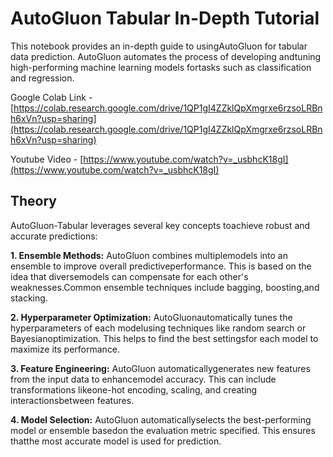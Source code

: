 # AutoGluon Tabular In-Depth Tutorial

This notebook provides an in-depth guide to usingAutoGluon for tabular data prediction. 
AutoGluon automates the process of developing andtuning high-performing machine learning models fortasks such as classification and regression.

Google Colab Link - [https://colab.research.google.com/drive/1QP1gI4ZZklQpXmgrxe6rzsoLRBnh6xVn?usp=sharing](https://colab.research.google.com/drive/1QP1gI4ZZklQpXmgrxe6rzsoLRBnh6xVn?usp=sharing)

Youtube Video - [https://www.youtube.com/watch?v=_usbhcK18gI](https://www.youtube.com/watch?v=_usbhcK18gI)

## Theory

AutoGluon-Tabular leverages several key concepts toachieve robust and accurate predictions:

**1. Ensemble Methods:** AutoGluon combines multiplemodels into an ensemble to improve overall predictiveperformance. This is based on the idea that diversemodels can compensate for each other's weaknesses.Common ensemble techniques include bagging, boosting,and stacking.

**2. Hyperparameter Optimization:** AutoGluonautomatically tunes the hyperparameters of each modelusing techniques like random search or Bayesianoptimization. This helps to find the best settingsfor each model to maximize its performance.

**3. Feature Engineering:** AutoGluon automaticallygenerates new features from the input data to enhancemodel accuracy. This can include transformations likeone-hot encoding, scaling, and creating interactionsbetween features.

**4. Model Selection:** AutoGluon automaticallyselects the best-performing model or ensemble basedon the evaluation metric specified. This ensures thatthe most accurate model is used for prediction.
